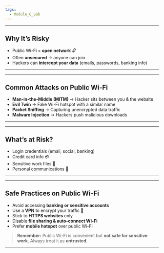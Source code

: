 ```yaml
---
tags:
  - Module_6_Sub
---
```

---
## Why It’s Risky

- Public Wi-Fi = **open network** 🔓
- Often **unsecured** → anyone can join
- Hackers can **intercept your data** (emails, passwords, banking info)

---


---
## Common Attacks on Public Wi-Fi

- **Man-in-the-Middle (MITM)** → Hacker sits between you & the website
- **Evil Twin** → Fake Wi-Fi hotspot with a similar name
- **Packet Sniffing** → Capturing unencrypted data traffic
- **Malware Injection** → Hackers push malicious downloads

---


---
## What’s at Risk?

- Login credentials (email, social, banking)
- Credit card info 💳    
- Sensitive work files 📂    
- Personal communications 📱

---


---
## Safe Practices on Public Wi-Fi

- Avoid accessing **banking or sensitive accounts**
- Use a **VPN** to encrypt your traffic 🔐
- Stick to **HTTPS websites** only
- Disable **file sharing & auto-connect Wi-Fi**    
- Prefer **mobile hotspot** over public Wi-Fi

> **Remember:** Public Wi-Fi is convenient but **not safe for sensitive work**. Always treat it as **untrusted**.

---